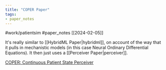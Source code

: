 ```yaml
---
title: "COPER Paper"
tags:
- paper_notes
---
```

 #work/patientsim #paper_notes
[[2024-02-05]]

It's really similar to [[HybridML Paper|hybridml]], on account of the way that it pulls in mechanistic models (in this case Neural Ordinary Differential Equations). It then just uses a [[Perceiver Paper|perceiver]].

[COPER: Continuous Patient State Perceiver](https://ar5iv.labs.arxiv.org/html/2208.03196)

